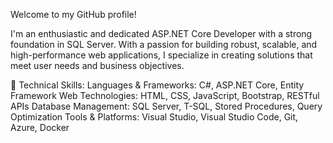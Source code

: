 Welcome to my GitHub profile!

I'm an enthusiastic and dedicated ASP.NET Core Developer with a strong foundation in SQL Server. With a passion for building robust, scalable, and high-performance web applications, I specialize in creating solutions that meet user needs and business objectives.

🔧 Technical Skills:
Languages & Frameworks: C#, ASP.NET Core, Entity Framework
Web Technologies: HTML, CSS, JavaScript, Bootstrap, RESTful APIs
Database Management: SQL Server, T-SQL, Stored Procedures, Query Optimization
Tools & Platforms: Visual Studio, Visual Studio Code, Git, Azure, Docker


<!---
rafidulislam/rafidulislam is a ✨ special ✨ repository because its `README.md` (this file) appears on your GitHub profile.
You can click the Preview link to take a look at your changes.
--->
